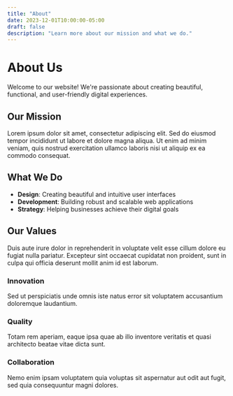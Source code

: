 ```yaml
---
title: "About"
date: 2023-12-01T10:00:00-05:00
draft: false
description: "Learn more about our mission and what we do."
---
```


# About Us

Welcome to our website! We're passionate about creating beautiful, functional, and user-friendly digital experiences.

## Our Mission

Lorem ipsum dolor sit amet, consectetur adipiscing elit. Sed do eiusmod tempor incididunt ut labore et dolore magna aliqua. Ut enim ad minim veniam, quis nostrud exercitation ullamco laboris nisi ut aliquip ex ea commodo consequat.

## What We Do

- **Design**: Creating beautiful and intuitive user interfaces
- **Development**: Building robust and scalable web applications  
- **Strategy**: Helping businesses achieve their digital goals

## Our Values

Duis aute irure dolor in reprehenderit in voluptate velit esse cillum dolore eu fugiat nulla pariatur. Excepteur sint occaecat cupidatat non proident, sunt in culpa qui officia deserunt mollit anim id est laborum.

### Innovation

Sed ut perspiciatis unde omnis iste natus error sit voluptatem accusantium doloremque laudantium.

### Quality

Totam rem aperiam, eaque ipsa quae ab illo inventore veritatis et quasi architecto beatae vitae dicta sunt.

### Collaboration

Nemo enim ipsam voluptatem quia voluptas sit aspernatur aut odit aut fugit, sed quia consequuntur magni dolores. 